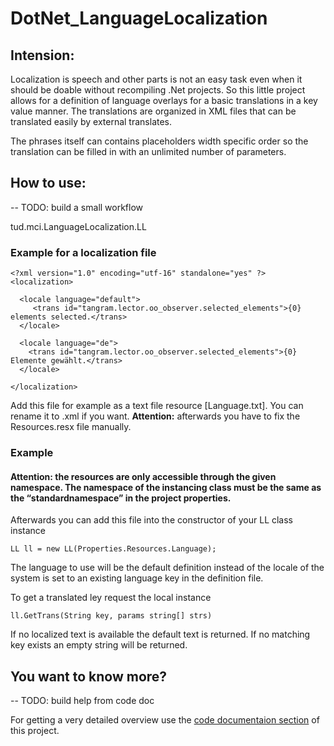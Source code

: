 DotNet_LanguageLocalization
=========

## Intension:
Localization is speech and other parts is not an easy task even when it should be doable without recompiling .Net projects. So this little project allows for a definition of language overlays for a basic translations in a key value manner. The translations are organized in XML files that can be translated easily by external translates. 

The phrases itself can contains placeholders width specific order so the translation can be filled in with an unlimited number of parameters. 


## How to use:


--	TODO: build a small workflow

tud.mci.LanguageLocalization.LL

### Example for a localization file

```
<?xml version="1.0" encoding="utf-16" standalone="yes" ?>
<localization>

  <locale language="default">
     <trans id="tangram.lector.oo_observer.selected_elements">{0} elements selected.</trans>  
  </locale>

  <locale language="de">
    <trans id="tangram.lector.oo_observer.selected_elements">{0} Elemente gewählt.</trans>  
  </locale>

</localization>
```

Add this file for example as a text file resource [Language.txt]. You can rename it to .xml if you want. **Attention:** afterwards you have to fix the Resources.resx file manually.

### Example

#### Attention: the resources are only accessible through the given namespace. The namespace of the instancing class must be the same as the “standardnamespace” in the project properties. 
Afterwards you can add this file into the constructor of your LL class instance
```
LL ll = new LL(Properties.Resources.Language);
```

The language to use will be the default definition instead of the locale of the system is set to an existing language key in the definition file.

To get a translated ley request the local instance 
```
ll.GetTrans(String key, params string[] strs)
```

If no localized text is available the default text is returned. If no matching key exists an empty string will be returned.


## You want to know more?

--	TODO: build help from code doc

For getting a very detailed overview use the [code documentaion section](/Help/index.html) of this project.

